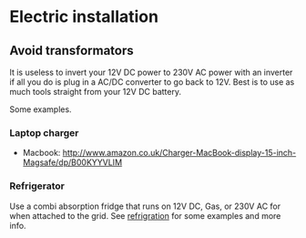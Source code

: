 # Electric installation

## Avoid transformators

It is useless to invert your 12V DC power to 230V AC power with an inverter if all you do is plug in a AC/DC converter to go back to 12V. Best is to use as much tools straight from your 12V DC battery.

Some examples.

### Laptop charger

- Macbook: http://www.amazon.co.uk/Charger-MacBook-display-15-inch-Magsafe/dp/B00KYYVLIM

### Refrigerator

Use a combi absorption fridge that runs on 12V DC, Gas, or 230V AC for when attached to the grid.
See [refrigration](refrigration.md) for some examples and more info.